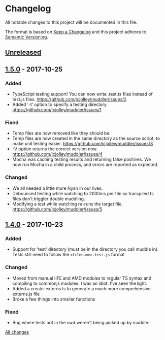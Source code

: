 # Changelog
All notable changes to this project will be documented in this file.

The format is based on [Keep a Changelog](http://keepachangelog.com/en/1.0.0/)
and this project adheres to [Semantic Versioning](http://semver.org/spec/v2.0.0.html).

## [Unreleased]

## [1.5.0](https://github.com/jcjolley/muddler/compare/v1.4.0...v1.5.0) - 2017-10-25
### Added
- TypeScript testing support!  You can now write .test.ts files instead of test.js files.  https://github.com/jcjolley/muddler/issues/2
- Added '-t' option to specify a testing directory.  https://github.com/jcjolley/muddler/issues/1

### Fixed
- Temp files are now removed like they should be.
- Temp files are now created in the same directory as the source script, to make unit testing easier. https://github.com/jcjolley/muddler/issues/3
- -V option returns the correct version now. https://github.com/jcjolley/muddler/issues/4
- Mocha was caching testing results and returning false positives.  We now run Mocha in a child process, and errors are reported as expected.

### Changed
- We all needed a little more Nyan in our lives.
- Debounced testing while watching to 2000ms per file so transpiled ts files don't triggler double muddling.
- Modifying a test while watching re-runs the target file.  https://github.com/jcjolley/muddler/issues/5


## [1.4.0] - 2017-10-23
### Added
- Support for 'test' directory (must be in the directory you call muddle in).  Tests still need to follow the `<filename>.test.js` format

### Changed
- Moved from manual IIFE and AMD modules to regular TS syntax and compiling to commonjs modules.  I was an idiot.  I've seen the light.
- Added a create-externs.ts to generate a much more comprehensive externs.js file
- Broke a few things into smaller functions

### Fixed
- Bug where tests not in the cwd weren't being picked up by muddle.


[All changes](https://github.com/jcjolley/muddler/compare/v1.3.5...v1.4.0)

[Unreleased]: https://github.com/jcjolley/muddler/compare/v1.5.0...HEAD
[1.5.0]: https://github.com/jcjolley/muddler/compare/v1.4.0...v1.5.0
[1.4.0]: https://github.com/jcjolley/muddler/compare/v1.3.5...v1.4.0
